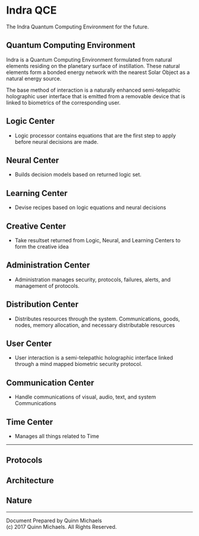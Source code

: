 # Indra QCE
The Indra Quantum Computing Environment for the future.  

## Quantum Computing Environment

Indra is a Quantum Computing Environment formulated from natural elements residing on the planetary surface of instillation.  These natural elements form a bonded energy network with the nearest Solar Object as a natural energy source.

The base method of interaction is a naturally enhanced semi-telepathic holographic user interface that is emitted from a removable device that is linked to biometrics of the corresponding user.  

## Logic Center
  - Logic processor contains equations that are the first step to apply before neural decisions are made.

## Neural Center
  - Builds decision models based on returned logic set.

## Learning Center
  - Devise recipes based on logic equations and neural decisions
  
## Creative Center
  - Take resultset returned from Logic, Neural, and Learning Centers to form the creative idea

## Administration Center
  - Administration manages security, protocols, failures, alerts, and management of protocols.

## Distribution Center
  - Distributes resources through the system.  Communications, goods, nodes, memory allocation, and necessary distributable resources

## User Center
  - User interaction is a semi-telepathic holographic interface linked through a mind mapped biometric security protocol.
  
## Communication Center
  - Handle communications of visual, audio, text, and system Communications
  
## Time Center
  - Manages all things related to Time
  
----------------------

## Protocols

## Architecture

## Nature


---
Document Prepared by Quinn Michaels  
(c) 2017 Quinn Michaels. All Rights Reserved.
